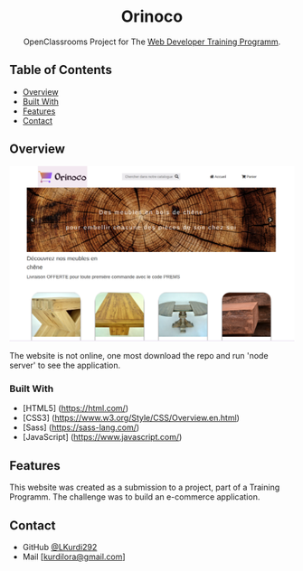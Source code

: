 <h1 align="center">Orinoco</h1>

<div align="center">
  OpenClassrooms Project for The <a href="https://openclassrooms.com/en/paths/141-web-developer#path-tabs" target="_blank">Web Developer Training Programm</a>.
</div>

<!-- TABLE OF CONTENTS -->

## Table of Contents

- [Overview](#overview)
- [Built With](#built-with)
- [Features](#features)
- [Contact](#contact)

<!-- OVERVIEW -->

## Overview

![screenshot](./images/capture_Orinoco-accueil.png)

The website is not online, one most download the repo and run 'node server' to see the application. 

### Built With

<!-- This section should list any major frameworks that you built your project using. Here are a few examples.-->
- [HTML5] (https://html.com/)
- [CSS3] (https://www.w3.org/Style/CSS/Overview.en.html)
- [Sass] (https://sass-lang.com/)
- [JavaScript] (https://www.javascript.com/)

## Features

<!-- List the features of your application or follow the template. Don't share the figma file here :) -->

This website was created as a submission to a project, part of a Training Programm. The challenge was to build an e-commerce application. 

## Contact

- GitHub [@LKurdi292](https://{github.com/lkurdi292})
- Mail [kurdilora@gmail.com]
